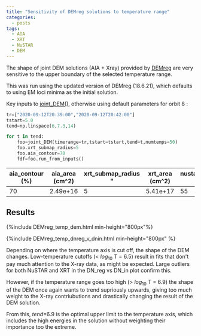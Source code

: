 ```yaml
---
title: "Sensitivity of DEMreg solutions to temperature range"
categories:
  - posts
tags:
  - AIA
  - XRT
  - NuSTAR
  - DEM
---
```


The shape of joint DEM solutions (AIA + Xray) provided by [DEMreg](https://github.com/ianan/demreg) are very sensitive to the upper boundary of the selected temperature range. 

This was run using the updated version of DEMreg (18.6.21), which defaults to using EM loci minima as the initial solution.

Key inputs to [joint_DEM()](https://gitlab.fhnw.ch/erica.lastufka/small-nustar-flare/-/blob/master/joint_dem.py), otherwise using default parameters for orbit 8 :

```python
tr=["2020-09-12T20:39:00","2020-09-12T20:42:00"]
tstart=5.0
tend=np.linspace(6,7.3,14)

for t in tend:
    foo=joint_DEM(timerange=tr,tstart=tstart,tend=t,numtemps=50)
    foo.xrt_submap_radius=5
    foo.aia_contour=70
    fdf=foo.run_from_inputs()
```

| aia_contour (%) | aia_area (cm^2) | xrt_submap_radius " | xrt_area (cm^2) | nustar_submap_radius " | xrt_fac | nustar_fac | 
| --- | --- | --- | --- | --- | ---| ---|
|70 | 2.49e+16 | 5 | 5.41e+17 | 55 | 1| 1|

## Results

{%include DEMreg_temp_dem.html min-height="800px"%}

{%include DEMreg_temp_dnreg_v_dnin.html min-height="800px" %}

Depending on where the temperature axis is cut off, the shape of the DEM changes. Low-temperature cutoffs (< $log_{10}$ T = 6.5) result in fits that don't pay much attention to the X-ray data, as might be expected. Large outliers for both NuSTAR and XRT in the DN_reg vs DN_in plot confirm this. 

However, if the temperature range goes too high (> $log_{10}$ T = 6.9) the shape of the DEM once again wants to trend supriously upwards, giving too much weight to the X-ray contriubutions and drastically changing the result of the DEM solution. 

From this, _tend_=6.9 is the optimal upper limit to the temperature axis, which includes the high energies in the solution without weighting their importance too the extreme.
